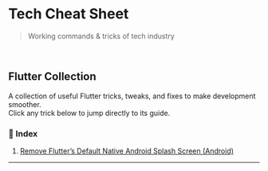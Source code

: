 # Tech Cheat Sheet
> Working commands &amp; tricks of tech industry
<br>

## Flutter Collection

A collection of useful Flutter tricks, tweaks, and fixes to make development smoother.  
Click any trick below to jump directly to its guide.  

### 📑 Index
1. [Remove Flutter’s Default Native Android Splash Screen (Android)](FLUTTER.md#remove-flutters-default-native-android-splash-screen-android)

---
